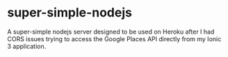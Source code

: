 # super-simple-nodejs
A super-simple nodejs server designed to be used on Heroku after I had CORS issues trying to access the Google Places API directly from my Ionic 3 application.